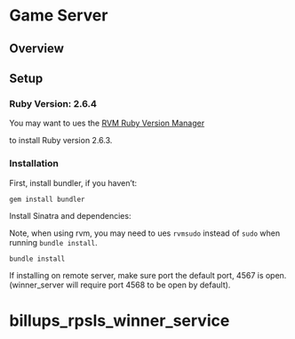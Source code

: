 # Game Server

## Overview

## Setup

### Ruby Version: 2.6.4

You may want to ues the [RVM Ruby Version Manager](https://rvm.io/rvm/install)

to install Ruby version 2.6.3.

### Installation

First, install bundler, if you haven’t:

```
gem install bundler
```

Install Sinatra and dependencies:

Note, when using rvm, you may need to ues `rvmsudo` instead of `sudo`
when running `bundle install`.

```
bundle install
```

If installing on remote server, make sure port the default port, 4567 is open.
(winner_server will require port 4568 to be open by default).
# billups_rpsls_winner_service
